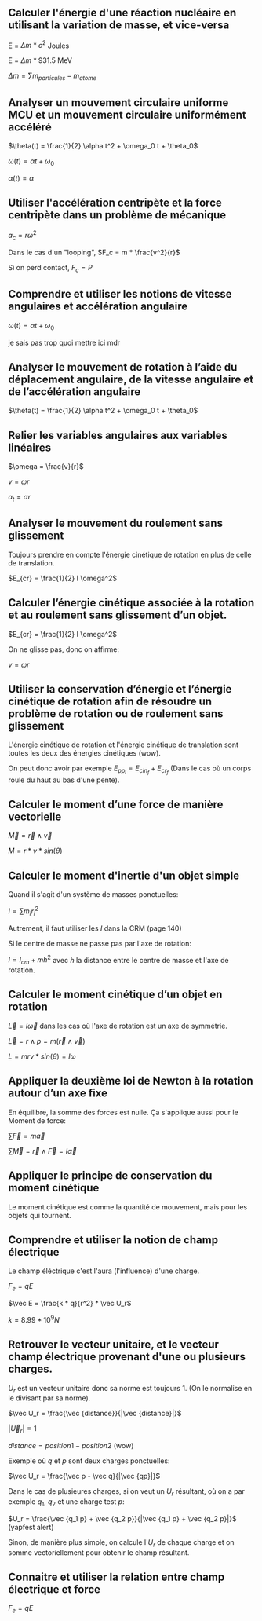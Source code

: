 ## Calculer l'énergie d'une réaction nucléaire en utilisant la variation de masse, et vice-versa

E = $\Delta m * c^2$ Joules

E = $\Delta m * 931.5$ MeV

$\Delta m =\sum m_{particules} - m_{atome}$ 

## Analyser un mouvement circulaire uniforme MCU et un mouvement circulaire uniformément accéléré

$\theta(t) = \frac{1}{2} \alpha t^2 + \omega_0 t + \theta_0$

$\omega (t) = \alpha t + \omega_0$

$\alpha (t) = \alpha$ 

## Utiliser l'accélération centripète et la force centripète dans un problème de mécanique

$a_c = r \omega ^2$

Dans le cas d'un "looping", $F_c = m * \frac{v^2}{r}$

Si on perd contact, $F_c =P$

## Comprendre et utiliser les notions de vitesse angulaires et accélération angulaire

$\omega (t) = \alpha t + \omega_0$

je sais pas trop quoi mettre ici mdr

## Analyser le mouvement de rotation à l’aide du déplacement angulaire, de la vitesse angulaire et de l’accélération angulaire

$\theta(t) = \frac{1}{2} \alpha t^2 + \omega_0 t + \theta_0$

## Relier les variables angulaires aux variables linéaires

$\omega = \frac{v}{r}$

$v = \omega r$

$a_t = \alpha r$

## Analyser le mouvement du roulement sans glissement

Toujours prendre en compte l'énergie cinétique de rotation en plus de celle de translation.

$E_{cr} = \frac{1}{2} I \omega^2$

## Calculer l’énergie cinétique associée à la rotation et au roulement sans glissement d’un objet.

$E_{cr} = \frac{1}{2} I \omega^2$

On ne glisse pas, donc on affirme:

$v = \omega r$


## Utiliser la conservation d’énergie et l’énergie cinétique de rotation afin de résoudre un problème de rotation ou de roulement sans glissement

L'énergie cinétique de rotation et l'énergie cinétique de translation sont toutes les deux des énergies cinétiques (wow).

On peut donc avoir par exemple $E_{pp_i} = E_{cin_f} + E_{cr_f}$
(Dans le cas où un corps roule du haut au bas d'une pente).

## Calculer le moment d’une force de manière vectorielle

$\vec M = \vec r \wedge \vec v$

$M = r * v * sin(\theta)$

## Calculer le moment d'inertie d'un objet simple

Quand il s'agit d'un système de masses ponctuelles:

$I = \sum m_i r_i^2$

Autrement, il faut utiliser les $I$ dans la CRM (page 140)

Si le centre de masse ne passe pas par l'axe de rotation:

$I = I_{cm} + m h^2$ avec $h$ la distance entre le centre de masse et l'axe de rotation.

## Calculer le moment cinétique d’un objet en rotation

$\vec L = I \vec \omega$ dans les cas où l'axe de rotation est un axe de symmétrie.

$\vec L = r \wedge p = m(\vec r \wedge \vec v)$

$L = mrv * sin(\theta) = I \omega$

## Appliquer la deuxième loi de Newton à la rotation autour d’un axe fixe

En équilibre, la somme des forces est nulle. Ça s'applique aussi pour le Moment de force:

$\sum \vec F = m \vec a$

$\sum \vec M = \vec r \wedge \vec F = I \vec \alpha$

## Appliquer le principe de conservation du moment cinétique

Le moment cinétique est comme la quantité de mouvement, mais pour les objets qui tournent.

## Comprendre et utiliser la notion de champ électrique

Le champ éléctrique c'est l'aura (l'influence) d'une charge.

$F_e = qE$

$\vec E = \frac{k * q}{r^2} * \vec U_r$

$k = 8.99 * 10^9 N$

## Retrouver le vecteur unitaire, et le vecteur champ électrique provenant d'une ou plusieurs charges.

$U_r$ est un vecteur unitaire donc sa norme est  toujours $1$.
(On le normalise en le divisant par sa norme).

$\vec U_r = \frac{\vec {distance}}{|\vec {distance}|}$

$|\vec U_r| = 1$

$distance = position 1 - position 2$ (wow)

Exemple où $q$ et $p$ sont deux charges ponctuelles:

$\vec U_r = \frac{\vec p - \vec q}{|\vec {qp}|}$

Dans le cas de plusieures charges, si on veut un $U_r$ résultant, où on a par exemple $q_1$, $q_2$ et une charge test $p$:

$U_r = \frac{\vec {q_1 p} + \vec {q_2 p}}{|\vec {q_1 p} + \vec {q_2 p}|}$ (yapfest alert)

Sinon, de manière plus simple, on calcule l'$U_r$ de chaque charge et on somme vectoriellement pour obtenir le champ résultant.

## Connaitre et utiliser la relation entre champ électrique et force

$F_e = qE$

